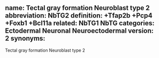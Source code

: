 name: Tectal gray formation Neuroblast type 2
abbreviation: NbTG2
definition: +Tfap2b +Pcp4 +Foxb1 +Bcl11a
related: NbTG1 NbTG
categories: Ectodermal Neuronal Neuroectodermal
version: 2
synonyms:
---

Tectal gray formation Neuroblast type 2
